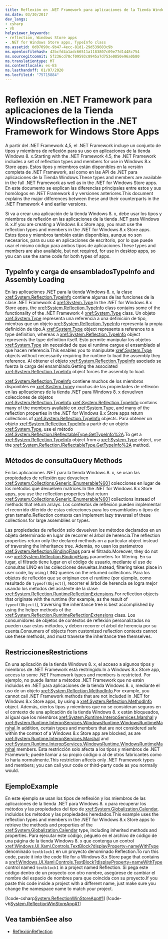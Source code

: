 ```yaml
---
title: Reflexión en .NET Framework para aplicaciones de la Tienda Windows
ms.date: 03/30/2017
dev_langs:
- csharp
- vb
helpviewer_keywords:
- reflection, Windows Store apps
- .NET for Windows Store apps, TypeInfo class
ms.assetid: 0d07090c-9b47-4ecc-81d1-29d539603c9b
ms.openlocfilehash: 42bcfd4a1adc66511a1183807c09e77d1448c754
ms.sourcegitcommit: 5f236cd78cf09593c8945a7d753e0850e96a0b80
ms.translationtype: MT
ms.contentlocale: es-ES
ms.lasthandoff: 01/07/2020
ms.locfileid: "75715884"
---
```

# <a name="reflection-in-the-net-framework-for-windows-store-apps"></a><span data-ttu-id="503e8-102">Reflexión en .NET Framework para aplicaciones de la Tienda Windows</span><span class="sxs-lookup"><span data-stu-id="503e8-102">Reflection in the .NET Framework for Windows Store Apps</span></span>

<span data-ttu-id="503e8-103">A partir del .NET Framework 4,5, el .NET Framework incluye un conjunto de tipos y miembros de reflexión para su uso en aplicaciones de la tienda Windows 8. x.</span><span class="sxs-lookup"><span data-stu-id="503e8-103">Starting with the .NET Framework 4.5, the .NET Framework includes a set of reflection types and members for use in Windows 8.x Store apps.</span></span> <span data-ttu-id="503e8-104">Estos tipos y miembros están disponibles en la versión completa de .NET Framework, así como en las API de .NET para aplicaciones de la Tienda Windows.</span><span class="sxs-lookup"><span data-stu-id="503e8-104">These types and members are available in the full .NET Framework as well as in the .NET for Windows Store apps.</span></span> <span data-ttu-id="503e8-105">En este documento se explican las diferencias principales entre estos y sus homólogos en .NET Framework 4 y versiones anteriores.</span><span class="sxs-lookup"><span data-stu-id="503e8-105">This document explains the major differences between these and their counterparts in the .NET Framework 4 and earlier versions.</span></span>  
  
 <span data-ttu-id="503e8-106">Si va a crear una aplicación de la tienda Windows 8. x, debe usar los tipos y miembros de reflexión en las aplicaciones de la tienda .NET para Windows 8. x.</span><span class="sxs-lookup"><span data-stu-id="503e8-106">If you are creating a Windows 8.x Store app, you must use the reflection types and members in the .NET for Windows 8.x Store apps.</span></span> <span data-ttu-id="503e8-107">Estos tipos y miembros también están disponibles, aunque no son necesarios, para su uso en aplicaciones de escritorio, por lo que puede usar el mismo código para ambos tipos de aplicaciones.</span><span class="sxs-lookup"><span data-stu-id="503e8-107">These types and members are also available, but not required, for use in desktop apps, so you can use the same code for both types of apps.</span></span>  
  
## <a name="typeinfo-and-assembly-loading"></a><span data-ttu-id="503e8-108">TypeInfo y carga de ensamblados</span><span class="sxs-lookup"><span data-stu-id="503e8-108">TypeInfo and Assembly Loading</span></span>  
 <span data-ttu-id="503e8-109">En las aplicaciones .NET para la tienda Windows 8. x, la clase <xref:System.Reflection.TypeInfo> contiene algunas de las funciones de la clase .NET Framework 4 <xref:System.Type>.</span><span class="sxs-lookup"><span data-stu-id="503e8-109">In the .NET for Windows 8.x Store apps, the <xref:System.Reflection.TypeInfo> class contains some of the functionality of the .NET Framework 4 <xref:System.Type> class.</span></span> <span data-ttu-id="503e8-110">Un objeto <xref:System.Type> representa una referencia a una definición de tipo, mientras que un objeto <xref:System.Reflection.TypeInfo> representa la propia definición de tipo.</span><span class="sxs-lookup"><span data-stu-id="503e8-110">A <xref:System.Type> object represents a reference to a type definition, whereas a <xref:System.Reflection.TypeInfo> object represents the type definition itself.</span></span> <span data-ttu-id="503e8-111">Esto permite manipular los objetos <xref:System.Type> sin necesidad de que el runtime cargue el ensamblado al que hacen referencia.</span><span class="sxs-lookup"><span data-stu-id="503e8-111">This enables you to manipulate <xref:System.Type> objects without necessarily requiring the runtime to load the assembly they reference.</span></span> <span data-ttu-id="503e8-112">Al obtener el objeto <xref:System.Reflection.TypeInfo> asociado se fuerza la carga del ensamblado.</span><span class="sxs-lookup"><span data-stu-id="503e8-112">Getting the associated <xref:System.Reflection.TypeInfo> object forces the assembly to load.</span></span>  
  
 <span data-ttu-id="503e8-113"><xref:System.Reflection.TypeInfo> contiene muchos de los miembros disponibles en <xref:System.Type>y muchas de las propiedades de reflexión en las aplicaciones de la tienda .NET para Windows 8. x devuelven colecciones de objetos <xref:System.Reflection.TypeInfo>.</span><span class="sxs-lookup"><span data-stu-id="503e8-113"><xref:System.Reflection.TypeInfo> contains many of the members available on <xref:System.Type>, and many of the reflection properties in the .NET for Windows 8.x Store apps return collections of <xref:System.Reflection.TypeInfo> objects.</span></span> <span data-ttu-id="503e8-114">Para obtener un objeto <xref:System.Reflection.TypeInfo> a partir de un objeto <xref:System.Type>, use el método <xref:System.Reflection.IReflectableType.GetTypeInfo%2A>.</span><span class="sxs-lookup"><span data-stu-id="503e8-114">To get a <xref:System.Reflection.TypeInfo> object from a <xref:System.Type> object, use the <xref:System.Reflection.IReflectableType.GetTypeInfo%2A> method.</span></span>  
  
## <a name="query-methods"></a><span data-ttu-id="503e8-115">Métodos de consulta</span><span class="sxs-lookup"><span data-stu-id="503e8-115">Query Methods</span></span>  
 <span data-ttu-id="503e8-116">En las aplicaciones .NET para la tienda Windows 8. x, se usan las propiedades de reflexión que devuelven <xref:System.Collections.Generic.IEnumerable%601> colecciones en lugar de los métodos que devuelven matrices.</span><span class="sxs-lookup"><span data-stu-id="503e8-116">In the .NET for Windows 8.x Store apps, you use the reflection properties that return <xref:System.Collections.Generic.IEnumerable%601> collections instead of methods that return arrays.</span></span> <span data-ttu-id="503e8-117">Los contextos de reflexión pueden implementar el recorrido diferido de estas colecciones para los ensamblados o tipos de gran tamaño.</span><span class="sxs-lookup"><span data-stu-id="503e8-117">Reflection contexts can implement lazy traversal of these collections for large assemblies or types.</span></span>  
  
 <span data-ttu-id="503e8-118">Las propiedades de reflexión solo devuelven los métodos declarados en un objeto determinado en lugar de recorrer el árbol de herencia.</span><span class="sxs-lookup"><span data-stu-id="503e8-118">The reflection properties return only the declared methods on a particular object instead of traversing the inheritance tree.</span></span> <span data-ttu-id="503e8-119">Además, no usan los parámetros <xref:System.Reflection.BindingFlags> para el filtrado.</span><span class="sxs-lookup"><span data-stu-id="503e8-119">Moreover, they do not use <xref:System.Reflection.BindingFlags> parameters for filtering.</span></span> <span data-ttu-id="503e8-120">En su lugar, el filtrado tiene lugar en el código de usuario, mediante el uso de consultas LINQ en las colecciones devueltas.</span><span class="sxs-lookup"><span data-stu-id="503e8-120">Instead, filtering takes place in user code, by using LINQ queries on the returned collections.</span></span> <span data-ttu-id="503e8-121">Para los objetos de reflexión que se originan con el runtime (por ejemplo, como resultado de `typeof(Object)`), recorrer el árbol de herencia se logra mejor usando los métodos del asistente de la clase <xref:System.Reflection.RuntimeReflectionExtensions>.</span><span class="sxs-lookup"><span data-stu-id="503e8-121">For reflection objects that originate with the runtime (for example, as the result of `typeof(Object)`), traversing the inheritance tree is best accomplished by using the helper methods of the <xref:System.Reflection.RuntimeReflectionExtensions> class.</span></span> <span data-ttu-id="503e8-122">Los consumidores de objetos de contextos de reflexión personalizados no pueden usar estos métodos, y deben recorrer el árbol de herencia por su cuenta.</span><span class="sxs-lookup"><span data-stu-id="503e8-122">Consumers of objects from customized reflection contexts cannot use these methods, and must traverse the inheritance tree themselves.</span></span>  
  
## <a name="restrictions"></a><span data-ttu-id="503e8-123">Restricciones</span><span class="sxs-lookup"><span data-stu-id="503e8-123">Restrictions</span></span>  
 <span data-ttu-id="503e8-124">En una aplicación de la tienda Windows 8. x, el acceso a algunos tipos y miembros de .NET Framework está restringido.</span><span class="sxs-lookup"><span data-stu-id="503e8-124">In a Windows 8.x Store app, access to some .NET Framework types and members is restricted.</span></span> <span data-ttu-id="503e8-125">Por ejemplo, no puede llamar a métodos .NET Framework que no estén incluidos en .NET para aplicaciones de la tienda Windows 8. x, mediante el uso de un objeto <xref:System.Reflection.MethodInfo>.</span><span class="sxs-lookup"><span data-stu-id="503e8-125">For example, you cannot call .NET Framework methods that are not included in .NET for Windows 8.x Store apps, by using a <xref:System.Reflection.MethodInfo> object.</span></span> <span data-ttu-id="503e8-126">Además, ciertos tipos y miembros que no se consideran seguros en el contexto de una aplicación de la tienda Windows 8. x están bloqueados, al igual que los miembros <xref:System.Runtime.InteropServices.Marshal> y <xref:System.Runtime.InteropServices.WindowsRuntime.WindowsRuntimeMarshal>.</span><span class="sxs-lookup"><span data-stu-id="503e8-126">In addition, certain types and members that are not considered safe within the context of a Windows 8.x Store app are blocked, as are <xref:System.Runtime.InteropServices.Marshal> and <xref:System.Runtime.InteropServices.WindowsRuntime.WindowsRuntimeMarshal> members.</span></span> <span data-ttu-id="503e8-127">Esta restricción solo afecta a los tipos y miembros de .NET Framework; puede llamar a su propio código o al de otros fabricantes como lo haría normalmente.</span><span class="sxs-lookup"><span data-stu-id="503e8-127">This restriction affects only .NET Framework types and members; you can call your code or third-party code as you normally would.</span></span>  
  
## <a name="example"></a><span data-ttu-id="503e8-128">Ejemplo</span><span class="sxs-lookup"><span data-stu-id="503e8-128">Example</span></span>  
 <span data-ttu-id="503e8-129">En este ejemplo se usan los tipos de reflexión y los miembros de las aplicaciones de la tienda .NET para Windows 8. x para recuperar los métodos y las propiedades del tipo de <xref:System.Globalization.Calendar>, incluidos los métodos y las propiedades heredados.</span><span class="sxs-lookup"><span data-stu-id="503e8-129">This example uses the reflection types and members in the .NET for Windows 8.x Store apps to retrieve the methods and properties of the <xref:System.Globalization.Calendar> type, including inherited methods and properties.</span></span> <span data-ttu-id="503e8-130">Para ejecutar este código, péguelo en el archivo de código de una página de la tienda Windows 8. x que contenga un control <xref:Windows.UI.Xaml.Controls.TextBlock?displayProperty=nameWithType> denominado `textblock1` en un proyecto denominado Reflection.</span><span class="sxs-lookup"><span data-stu-id="503e8-130">To run this code, paste it into the code file for a Windows 8.x Store page that contains a <xref:Windows.UI.Xaml.Controls.TextBlock?displayProperty=nameWithType> control named `textblock1` in a project named Reflection.</span></span> <span data-ttu-id="503e8-131">Si pega este código dentro de un proyecto con otro nombre, asegúrese de cambiar el nombre del espacio de nombres para que coincida con su proyecto.</span><span class="sxs-lookup"><span data-stu-id="503e8-131">If you paste this code inside a project with a different name, just make sure you change the namespace name to match your project.</span></span>  
  
 [!code-csharp[System.ReflectionWinStoreApp#1](../../../samples/snippets/csharp/VS_Snippets_CLR_System/system.reflectionwinstoreapp/cs/mainpage.xaml.cs#1)]
 [!code-vb[System.ReflectionWinStoreApp#1](../../../samples/snippets/visualbasic/VS_Snippets_CLR_System/system.reflectionwinstoreapp/vb/mainpage.xaml.vb#1)]  
  
## <a name="see-also"></a><span data-ttu-id="503e8-132">Vea también</span><span class="sxs-lookup"><span data-stu-id="503e8-132">See also</span></span>

- [<span data-ttu-id="503e8-133">Reflexión</span><span class="sxs-lookup"><span data-stu-id="503e8-133">Reflection</span></span>](reflection.md)
